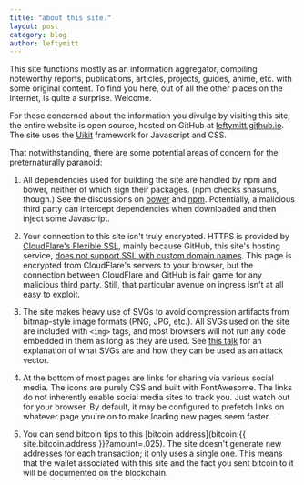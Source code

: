 ```yaml
---
title: "about this site."
layout: post
category: blog
author: leftymitt
---
```


This site functions mostly as an information aggregator, compiling noteworthy
reports, publications, articles, projects, guides, anime, etc. with some
original content. To find you here, out of all the other places on the
internet, is quite a surprise. Welcome.  

For those concerned about the information you divulge by visiting this site,
the entire website is open source, hosted on GitHub at
[leftymitt.github.io](https://github.com/leftymitt/leftymitt.github.io). The
site uses the [Uikit](http://getuikit.com) framework for Javascript and CSS.  

That notwithstanding, there are some potential areas of concern for the
preternaturally paranoid:  

1. All dependencies used for building the site are handled by npm and bower,
   neither of which sign their packages. (npm checks shasums, though.) See the
discussions on [bower](https://github.com/bower/bower/issues/1775) and
[npm](https://github.com/npm/npm/pull/4016). Potentially, a malicious third
party can intercept dependencies when downloaded and then inject some
Javascript.  

2. Your connection to this site isn't truly encrypted. HTTPS is provided by
   [CloudFlare's Flexible SSL](https://www.cloudflare.com/ssl/), mainly because
GitHub, this site's hosting service, [does not support SSL with custom domain
names](https://github.com/isaacs/github/issues/156). This page is encrypted
from CloudFlare's servers to your browser, but the connection between
CloudFlare and GitHub is fair game for any malicious third party. Still, that
particular avenue on ingress isn't at all easy to exploit.  

3. The site makes heavy use of SVGs to avoid compression artifacts from
   bitmap-style image formats (PNG, JPG, etc.). All SVGs used on the site are
included with `<img>` tags, and most browsers will not run any code embedded in
them as long as they are used. See [this
talk](https://www.hackinparis.com/slides/hip2k11/09-TheForbiddenImage.pdf) for
an explanation of what SVGs are and how they can be used as an attack vector.  

4. At the bottom of most pages are links for sharing via various social media.
   The icons are purely CSS and built with FontAwesome. The links do not
inherently enable social media sites to track you. Just watch out for your
browser. By default, it may be configured to prefetch links on whatever page
you're on to make loading new pages seem faster. 

5. You can send bitcoin tips to this [bitcoin address](bitcoin:{{
   site.bitcoin.address }}?amount=.025). The site doesn't generate new
addresses for each transaction; it only uses a single one. This means that the
wallet associated with this site and the fact you sent bitcoin to it will be
documented on the blockchain. 
